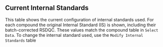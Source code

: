 ## Current Internal Standards 

This table shows the current configuration of internal standards used. For each compound the original Internal Standard (IS) is shown, including their batch-corrected RSDQC. These values match the compound table in `Select Data`. To change the internal standard used, use the `Modify Internal Standards` table
